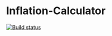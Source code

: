 # Inflation-Calculator

[![Build status](https://build.appcenter.ms/v0.1/apps/c91f517c-ebab-4a2b-8a00-3f3d70dd4577/branches/dev/badge)](https://appcenter.ms)
